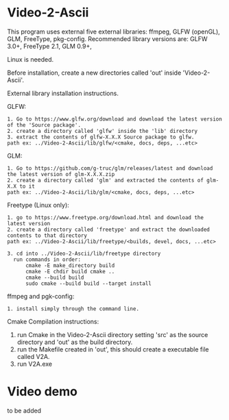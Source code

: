 # Video-2-Ascii
This program uses external five external libraries: ffmpeg, GLFW (openGL), GLM, FreeType, pkg-config.
Recommended library versions are: GLFW 3.0+, FreeType 2.1, GLM 0.9+, 

Linux is needed.

Before installation, create a new directories called 'out' inside 'Video-2-Ascii'.

External library installation instructions.

  GLFW:

    1. Go to https://www.glfw.org/download and download the latest version of the 'Source package'.
    2. create a directory called 'glfw' inside the 'lib' directory
    3. extract the contents of glfw-X.X.X Source package to glfw.
    path ex: ../Video-2-Ascii/lib/glfw/<cmake, docs, deps, ...etc>
    
  GLM:
  
    1. Go to https://github.com/g-truc/glm/releases/latest and download the latest version of glm-X.X.X.zip
    2. create a directory called 'glm' and extracted the contents of glm-X.X to it
    path ex: ../Video-2-Ascii/lib/glm/<cmake, docs, deps, ...etc>

  Freetype (Linux only):

    1. go to https://www.freetype.org/download.html and download the latest version
    2. create a directory called 'freetype' and extract the downloaded contents to that directory
    path ex: ../Video-2-Ascii/lib/freetype/<builds, devel, docs, ...etc>
    
    3. cd into ../Video-2-Ascii/lib/freetype directory
      run commands in order:
          cmake -E make_directory build
          cmake -E chdir build cmake ..
          cmake --build build
          sudo cmake --build build --target install
  
  ffmpeg and pgk-config:
  
    1. install simply through the command line.
    
Cmake Compilation instructions:
  1. run Cmake in the Video-2-Ascii directory setting 'src' as the source directory and 'out' as the build directory.
  2. run the Makefile created in 'out', this should create a executable file called V2A.
  3. run V2A.exe

# Video demo
to be added
